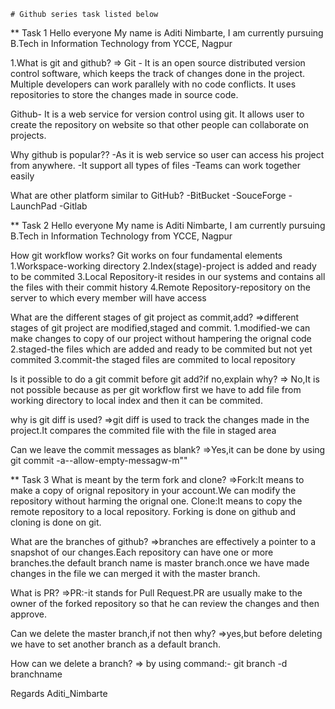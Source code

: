 	# Github series task listed below
 ** Task 1
Hello everyone 
My name is Aditi Nimbarte, I am currently pursuing B.Tech in Information Technology from YCCE, Nagpur

1.What is git and github? 
=> Git - It is an open source distributed version control software, which keeps the track of changes done in the project. Multiple developers can work parallely with no code conflicts. It uses repositories to store the changes made in source code. 

Github- It is a web service for version control using git. It allows user to create the repository on website so that other people can collaborate on projects. 

Why github is popular?? 
-As it is web service so user can access his project from anywhere. 
-It support all types of files
-Teams can work together easily

What are other platform similar to GitHub? 
-BitBucket
-SouceForge
-LaunchPad
-Gitlab

 ** Task 2
Hello everyone 
My name is Aditi Nimbarte, I am currently pursuing B.Tech in Information Technology from YCCE, Nagpur

How git workflow works?
Git works on four fundamental elements 
1.Workspace-working directory
2.Index(stage)-project is added and ready to be commited
3.Local Repository-it resides in our systems and contains all the files with their commit history
4.Remote Repository-repository on the server to which every member will have access

What are the different stages of git project as commit,add?
=>different stages of git project are modified,staged and commit.
1.modified-we can make changes to copy of our project without hampering the orignal code
2.staged-the files which are added and ready to be commited but not yet commited 
3.commit-the staged files are commited to local repository

Is it possible to do a git commit before git add?if no,explain why?
=> No,It is not possible because as per git workflow first we have to add file from working directory to local index and then it can be commited. 

why is git diff is used?
=>git diff is used to track the changes made in the project.It compares the commited file with the file in staged area

Can we leave the commit messages as blank?
=>Yes,it can be done by using  git commit -a--allow-empty-messagw-m""


 ** Task 3
What is meant by the term fork and clone?
=>Fork:It means to make a copy of orignal repository in your account.We can modify the repository without harming the orignal one.
Clone:It means to copy the remote repository to a local repository.
Forking is done on github and cloning is done on git.

What are the branches of github?
=>branches are effectively a pointer to a snapshot of our changes.Each repository can have one or more branches.the default branch name is master branch.once we have made changes in the file we can merged it with the master branch.

What is PR?
=>PR:-it stands for Pull Request.PR are usually make to the owner of the forked repository so that he can  review the changes and then  approve.

Can we delete the master branch,if not then why?
=>yes,but before deleting we have to set another branch as a default branch.

How can we delete a branch?
=> by using command:- git branch -d branchname

Regards
Aditi_Nimbarte
